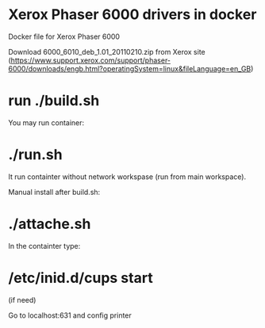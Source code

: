 # Xerox Phaser 6000 drivers in docker 

Docker file for Xerox Phaser 6000

Download  6000_6010_deb_1.01_20110210.zip from Xerox site (https://www.support.xerox.com/support/phaser-6000/downloads/engb.html?operatingSystem=linux&fileLanguage=en_GB)

# run ./build.sh

You may run container:
# ./run.sh

It run containter without network workspase (run from main workspace). 

Manual install after build.sh:
# ./attache.sh

In the containter type:
# /etc/inid.d/cups start
 (if need)

Go to localhost:631 and config printer

